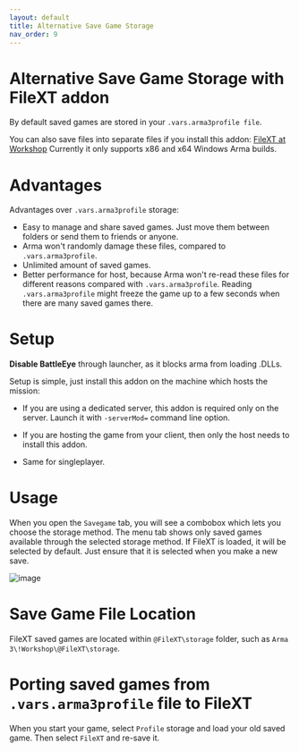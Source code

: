 ```yaml
---
layout: default
title: Alternative Save Game Storage
nav_order: 9
---
```


# Alternative Save Game Storage with FileXT addon

By default saved games are stored in your `.vars.arma3profile file`.

You can also save files into separate files if you install this addon:
[FileXT at Workshop](https://steamcommunity.com/sharedfiles/filedetails/?id=2162811561)
Currently it only supports x86 and x64 Windows Arma builds.

# Advantages

Advantages over `.vars.arma3profile` storage:
- Easy to manage and share saved games. Just move them between folders or send them to friends or anyone.
- Arma won't randomly damage these files, compared to `.vars.arma3profile`.
- Unlimited amount of saved games.
- Better performance for host, because Arma won't re-read these files for different reasons compared with `.vars.arma3profile`.
Reading `.vars.arma3profile` might freeze the game up to a few seconds when there are many saved games there.


# Setup

**Disable BattleEye** through launcher, as it blocks arma from loading .DLLs.

Setup is simple, just install this addon on the machine which hosts the mission:

- If you are using a dedicated server, this addon is required only on the server. Launch it with `-serverMod=` command line option.

- If you are hosting the game from your client, then only the host needs to install this addon.

- Same for singleplayer.

# Usage

When you open the `Savegame` tab, you will see a combobox which lets you choose the storage method.
The menu tab shows only saved games available through the selected storage method.
If FileXT is loaded, it will be selected by default. Just ensure that it is selected when you make a new save.

![image](https://raw.githubusercontent.com/Vindicta-Team/Vindicta-Docs/master/images/FileXT%20help.jpg)

# Save Game File Location

FileXT saved games are located within `@FileXT\storage` folder, such as `Arma 3\!Workshop\@FileXT\storage`.

# Porting saved games from `.vars.arma3profile` file to FileXT
When you start your game, select `Profile` storage and load your old saved game. Then select `FileXT` and re-save it.
